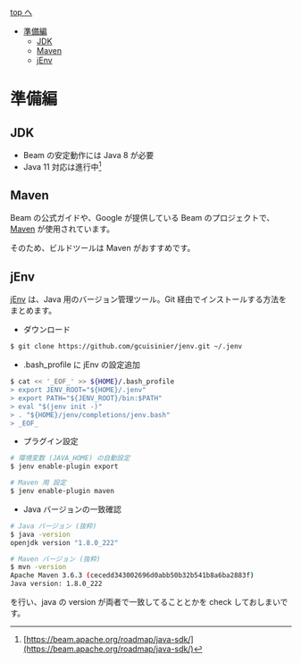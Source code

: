 [top へ](../index.md)

<!-- TOC -->

- [準備編](#準備編)
    - [JDK](#jdk)
    - [Maven](#maven)
    - [jEnv](#jenv)

<!-- /TOC -->

# 準備編

## JDK

- Beam の安定動作には Java 8 が必要
- Java 11 対応は進行中[^jdk11]

[^jdk11]: [https://beam.apache.org/roadmap/java-sdk/](https://beam.apache.org/roadmap/java-sdk/)

## Maven

Beam の公式ガイドや、Google が提供している Beam のプロジェクトで、[Maven](https://maven.apache.org/) が使用されています。

そのため、ビルドツールは Maven がおすすめです。

## jEnv

[jEnv](https://www.jenv.be/) は、Java 用のバージョン管理ツール。Git 経由でインストールする方法をまとめます。

- ダウンロード

```bash
$ git clone https://github.com/gcuisinier/jenv.git ~/.jenv
```

- .bash_profile に jEnv の設定追加

```bash
$ cat << '_EOF_' >> ${HOME}/.bash_profile
> export JENV_ROOT="${HOME}/.jenv"
> export PATH="${JENV_ROOT}/bin:$PATH"
> eval "$(jenv init -)"
> . "${HOME}/jenv/completions/jenv.bash"
> _EOF_
```

- プラグイン設定

```bash
# 環境変数 (JAVA_HOME) の自動設定
$ jenv enable-plugin export

# Maven 用 設定
$ jenv enable-plugin maven
```

- Java バージョンの一致確認

```bash
# Java バージョン (抜粋)
$ java -version
openjdk version "1.8.0_222"

# Maven バージョン (抜粋)
$ mvn -version
Apache Maven 3.6.3 (cecedd343002696d0abb50b32b541b8a6ba2883f)
Java version: 1.8.0_222
```

を行い、java の version が両者で一致してることとかを check しておしまいです。
